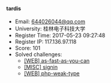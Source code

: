 #### tardis  

* Email: 644026044@qq.com  
* University: 桂林电子科技大学  
* Register Time: 2017-05-23 09:27:48  
* Register IP: 117.136.97.118  
* Score: 101  
* Solved challenges: 
  * [[WEB] as-fast-as-you-can](https://github.com/SniperOJ/Challenges/blob/master/WEB/as-fast-as-you-can.json)  
  * [[MISC] signin](https://github.com/SniperOJ/Challenges/blob/master/MISC/signin.json)  
  * [[WEB] php-weak-type](https://github.com/SniperOJ/Challenges/blob/master/WEB/php-weak-type.json)  
